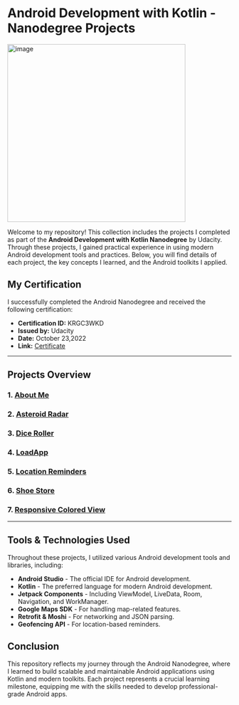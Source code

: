 # Android Development with Kotlin - Nanodegree Projects

<img width="400" alt="image" src="https://github.com/user-attachments/assets/d89e7e01-558d-424a-99e5-7152b6f621af">



Welcome to my repository! This collection includes the projects I completed as part of the **Android Development with Kotlin Nanodegree** by Udacity. Through these projects, I gained practical experience in using modern Android development tools and practices. Below, you will find details of each project, the key concepts I learned, and the Android toolkits I applied.

## My Certification
I successfully completed the Android Nanodegree and received the following certification:

- **Certification ID:** KRGC3WKD
- **Issued by:** Udacity
- **Date:** October 23,2022
- **Link:** <a href="https://graduation.udacity.com/confirm/KRGC3WKD" > Certificate </a>
---

## Projects Overview

### 1. [About Me](./About_Me_Nano_udacity-master)

### 2. [Asteroid Radar](./Asteroid_Radar-main)

### 3. [Dice Roller](./Dice_Roller_udacity_nanodegrees-master)

### 4. [LoadApp](./LoadApp-main)

### 5. [Location Reminders](./Location-Reminders-master_app)

### 6. [Shoe Store](./ShoeStore-master)

### 7. [Responsive Colored View](./responsive_colored_view_nano_udacity-master)

---

## Tools & Technologies Used
Throughout these projects, I utilized various Android development tools and libraries, including:

- **Android Studio** - The official IDE for Android development.
- **Kotlin** - The preferred language for modern Android development.
- **Jetpack Components** - Including ViewModel, LiveData, Room, Navigation, and WorkManager.
- **Google Maps SDK** - For handling map-related features.
- **Retrofit & Moshi** - For networking and JSON parsing.
- **Geofencing API** - For location-based reminders.

## Conclusion
This repository reflects my journey through the Android Nanodegree, where I learned to build scalable and maintainable Android applications using Kotlin and modern toolkits. Each project represents a crucial learning milestone, equipping me with the skills needed to develop professional-grade Android apps.
